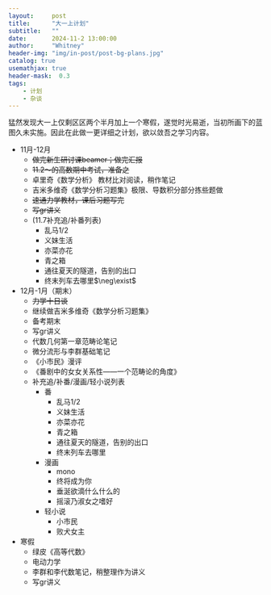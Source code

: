 ```yaml
---
layout:     post
title:      "大一上计划"
subtitle:   ""
date:       2024-11-2 13:00:00
author:     "Whitney"
header-img: "img/in-post/post-bg-plans.jpg"
catalog: true
usemathjax: true
header-mask:  0.3
tags:
    - 计划
    - 杂谈
---
```


猛然发现大一上仅剩区区两个半月加上一个寒假，遂觉时光易逝，当初所画下的蓝图久未实施。因此在此做一更详细之计划，欲以敛吾之学习内容。
- 11月-12月
    - ~~做完新生研讨课beamer；做完汇报~~
    - ~~11.2～的高数期中考试，准备之~~
    - 卓里奇《数学分析》 教材比对阅读，稍作笔记
    - 吉米多维奇《数学分析习题集》极限、导数积分部分拣些题做
    - ~~速通力学教材，课后习题写完~~
    - ~~写gr讲义~~
    - (11.7补充追/补番列表)
        - 乱马1/2
        - 义妹生活
        - 亦菜亦花
        - 青之箱
        - 通往夏天的隧道，告别的出口
        - 终末列车去哪里$\neg\exist$
- 12月-1月（期末）
    - ~~力学十日谈~~
    - 继续做吉米多维奇《数学分析习题集》
    - 备考期末
    - 写gr讲义
    - 代数几何第一章范畴论笔记
    - 微分流形与李群基础笔记
    - 《小市民》漫评
    - 《番剧中的女女关系性——一个范畴论的角度》
    - 补充追/补番/漫画/轻小说列表
      - 番
        - 乱马1/2
        - 义妹生活
        - 亦菜亦花
        - 青之箱
        - 通往夏天的隧道，告别的出口
        - 终末列车去哪里
      - 漫画
        - mono
        - 终将成为你
        - 垂涎欲滴什么什么的
        - 摇滚乃淑女之嗜好
      - 轻小说
        - 小市民
        - 败犬女主
- 寒假
    - 绿皮《高等代数》
    - 电动力学
    - 李群和李代数笔记，稍整理作为讲义
    - 写gr讲义